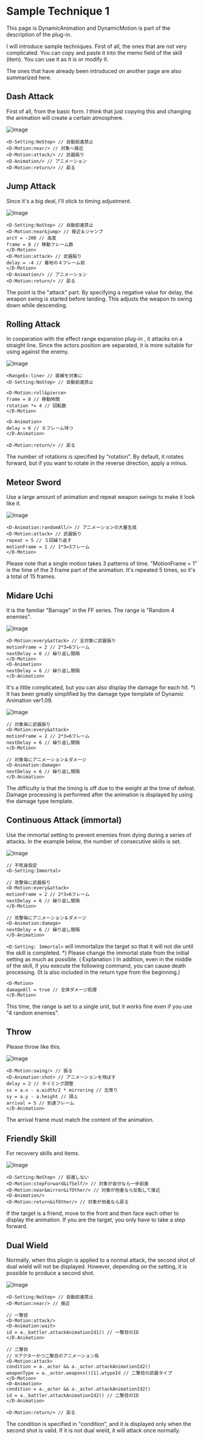 # Sample Technique 1
This page is DynamicAnimation and DynamicMotion is part of the description of the plug-in.

I will introduce sample techniques.
First of all, the ones that are not very complicated.
You can copy and paste it into the memo field of the skill (item).
You can use it as it is or modify it.

The ones that have already been introduced on another page are also summarized here.

## Dash Attack

First of all, from the basic form.
I think that just copying this and changing the animation will create a certain atmosphere.

![Image](https://newrpg.up.seesaa.net/image/20200314_NoStep.gif)

```
<D-Setting:NoStep> // 自動前進禁止
<D-Motion:near/> // 対象へ接近
<D-Motion:attack/> // 武器振り
<D-Animation/> // アニメーション
<D-Motion:return/> // 戻る
```

## Jump Attack

Since it's a big deal, I'll stick to timing adjustment.

![Image](https://newrpg.up.seesaa.net/image/20200321_jumpAttack.gif)

```
<D-Setting:NoStep> // 自動前進禁止
<D-Motion:near&jump> // 接近＆ジャンプ
arcY = -200 // 高度
frame = 8 // 移動フレーム数
</D-Motion>
<D-Motion:attack> // 武器振り
delay = -4 // 着地の４フレーム前
</D-Motion>
<D-Animation/> // アニメーション
<D-Motion:return/> // 戻る
```
The point is the "attack" part.
By specifying a negative value for delay, the weapon swing is started before landing.
This adjusts the weapon to swing down while descending.

## Rolling Attack

In cooperation with the effect range expansion plug-in , it attacks on a straight line.
Since the actors position are separated, it is more suitable for using against the enemy.

![Image](https://newrpg.up.seesaa.net/image/20200321_rolling.gif)

```
<RangeEx:line> // 直線を対象に
<D-Setting:NoStep> // 自動前進禁止

<D-Motion:roll&pierce>
frame = 8 // 移動時間
rotation *= 4 // 回転数
</D-Motion>

<D-Animation>
delay = 6 // ６フレーム待つ
</D-Animation>

<D-Motion:return/> // 戻る
```
The number of rotations is specified by "rotation". By default, it rotates forward, but if you want to rotate in the reverse direction, apply a minus.

## Meteor Sword
Use a large amount of animation and repeat weapon swings to make it look like it.

![Image](https://newrpg.up.seesaa.net/image/20200321_ryuusei.gif)

```
<D-Animation:randomAll/> // アニメーションの大量生成
<D-Motion:attack> // 武器振り
repeat = 5 // ５回繰り返す
motionFrame = 1 // 1*3=3フレーム
</D-Motion>
```
Please note that a single motion takes 3 patterns of time. "MotionFrame = 1" is the time of the 3 frame part of the animation. It's repeated 5 times, so it's a total of 15 frames.

## Midare Uchi

It is the familiar "Barrage" in the FF series.
The range is "Random 4 enemies".

![Image](https://newrpg.up.seesaa.net/image/20200316_midare.gif)

```
<D-Motion:every&attack> // 全対象に武器振り
motionFrame = 2 // 2*3=6フレーム
nextDelay = 6 // 繰り返し間隔
</D-Motion>
<D-Animation>
nextDelay = 6 // 繰り返し間隔
</D-Animation>
```
It's a little complicated, but you can also display the damage for each hit.
*) It has been greatly simplified by the damage type template of Dynamic Animation ver1.09.

![Image](https://newrpg.up.seesaa.net/image/20200321_midare2.gif)

```
// 対象毎に武器振り
<D-Motion:every&attack>
motionFrame = 2 // 2*3=6フレーム
nextDelay = 6 // 繰り返し間隔
</D-Motion>

// 対象毎にアニメーション＆ダメージ
<D-Animation:damage>
nextDelay = 6 // 繰り返し間隔
</D-Animation>
```
The difficulty is that the timing is off due to the weight at the time of defeat.
Damage processing is performed after the animation is displayed by using the damage type template.

## Continuous Attack (immortal)

Use the immortal setting to prevent enemies from dying during a series of attacks.
In the example below, the number of consecutive skills is set.

![Image](https://newrpg.up.seesaa.net/image/20200511_immortal.gif)

```
// 不死身設定
<D-Setting:Immortal>

// 攻撃毎に武器振り
<D-Motion:every&attack>
motionFrame = 2 // 2*3=6フレーム
nextDelay = 6 // 繰り返し間隔
</D-Motion>

// 攻撃毎にアニメーション＆ダメージ
<D-Animation:damage>
nextDelay = 6 // 繰り返し間隔
</D-Animation>
```
`<D-Setting: Immortal>` will immortalize the target so that it will not die until the skill is completed.
*) Please change the immortal state from the initial setting as much as possible. ( Explanation )
In addition, even in the middle of the skill, if you execute the following command, you can cause death processing.
(It is also included in the return type from the beginning.)
```
<D-Motion>
damageAll = true // 全体ダメージ処理
</D-Motion>
```
This time, the range is set to a single unit, but it works fine even if you use "4 random enemies".

## Throw

Please throw like this.

![Image](https://newrpg.up.seesaa.net/image/20200321_throw.gif)

```
<D-Motion:swing/> // 振る
<D-Animation:shot> // アニメーションを飛ばす
delay = 2 // タイミング調整
sx = a.x - a.width/2 * mirroring // 左寄り
sy = a.y - a.height // 頭上
arrival = 5 // 到達フレーム
</D-Animation>
```
The arrival frame must match the content of the animation.

## Friendly Skill

For recovery skills and items.

![Image](https://newrpg.up.seesaa.net/image/20200318_ifOther.gif)

```
<D-Setting:NoStep> // 前進しない
<D-Motion:stepForward&ifSelf/> // 対象が自分なら一歩前進
<D-Motion:near&mirror&ifOther/> // 対象が他者なら反転して接近
<D-Animation/>
<D-Motion:return&ifOther/> // 対象が他者なら戻る
```
If the target is a friend, move to the front and then face each other to display the animation.
If you are the target, you only have to take a step forward.

## Dual Wield

Normally, when this plugin is applied to a normal attack, the second shot of dual wield will not be displayed.
However, depending on the setting, it is possible to produce a second shot.

![Image](https://newrpg.up.seesaa.net/image/20200330_dualAttack.gif)

```
<D-Setting:NoStep> // 自動前進禁止
<D-Motion:near/> // 接近

// 一撃目
<D-Motion:attack/>
<D-Animation:wait>
id = a._battler.attackAnimationId1() // 一撃目のID
</D-Animation>

// 二撃目
// ※アクターかつ二撃目のアニメーション有
<D-Motion:attack>
condition = a._actor && a._actor.attackAnimationId2()
weaponType = a._actor.weapons()[1].wtypeId // 二撃目の武器タイプ
</D-Motion>
<D-Animation>
condition = a._actor && a._actor.attackAnimationId2()
id = a._battler.attackAnimationId2() // 二撃目のID
</D-Animation>

<D-Motion:return/> // 戻る
```
The condition is specified in "condition", and it is displayed only when the second shot is valid.
If it is not dual wield, it will attack once normally.